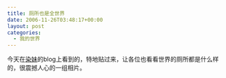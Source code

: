 ```yaml
---
title: 厕所也是全世界
date: 2006-11-26T03:48:17+00:00
layout: post
categories:
  - 我的世界
---
```


今天在[染妹](http://www.love1982.com/)的blog上看到的，特地贴过来，让各位也看看世界的厕所都是什么样的，很震撼人心的一组相片。
